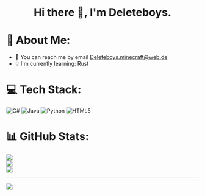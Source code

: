 <h1 align="center">Hi there 👋, I'm Deleteboys.</h1>

# 💫 About Me:

- 💬 You can reach me by email <a href="mailto:Deleteboys.minecraft@web.de">Deleteboys.minecraft@web.de</a>
- 💡 I'm currently learning: Rust


# 💻 Tech Stack:
![C#](https://img.shields.io/badge/c%23-%23239120.svg?style=for-the-badge&logo=c-sharp&logoColor=white) ![Java](https://img.shields.io/badge/java-%23ED8B00.svg?style=for-the-badge&logo=java&logoColor=white) ![Python](https://img.shields.io/badge/python-3670A0?style=for-the-badge&logo=python&logoColor=ffdd54) ![HTML5](https://img.shields.io/badge/html5-%23E34F26.svg?style=for-the-badge&logo=html5&logoColor=white)
# 📊 GitHub Stats:
![](https://github-readme-stats.vercel.app/api?username=Deleteboys&theme=tokyonight&hide_border=false&include_all_commits=true&count_private=true)<br/>
![](https://github-readme-streak-stats.herokuapp.com/?user=Deleteboys&theme=tokyonight&hide_border=false)<br/>
![](https://github-readme-stats.vercel.app/api/top-langs/?username=Deleteboys&theme=tokyonight&hide_border=false&include_all_commits=true&count_private=true&layout=compact)

---
[![](https://visitcount.itsvg.in/api?id=Deleteboys&icon=0&color=0)](https://visitcount.itsvg.in)
